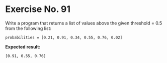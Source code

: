# Exercise No. 91

Write a program that returns a list of values above the given threshold = 0.5 from the following list:


    probabilities = [0.21, 0.91, 0.34, 0.55, 0.76, 0.02]


**Expected result:**


    [0.91, 0.55, 0.76]